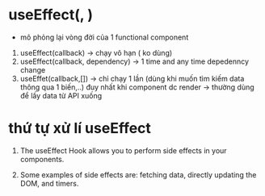 # useEffect(<function>, <dependency>)
- mô phỏng lại vòng đời của 1 functional component

1. useEffect(callback) -> chạy vô hạn ( ko dùng)
2. useEffect(callback, dependency) -> 1 time and any time depedenncy change
3. useEffet(callback,[]) -> chỉ chạy 1 lần (dùng khi muốn tìm kiếm data thông qua 1 biến,..) 
đuy nhất khi component dc render -> thường dùng để lấy data từ API xuống

# thứ tự xử lí useEffect
1. The useEffect Hook allows you to perform side effects in your components.

2. Some examples of side effects are: fetching data, directly updating the DOM, and timers.
